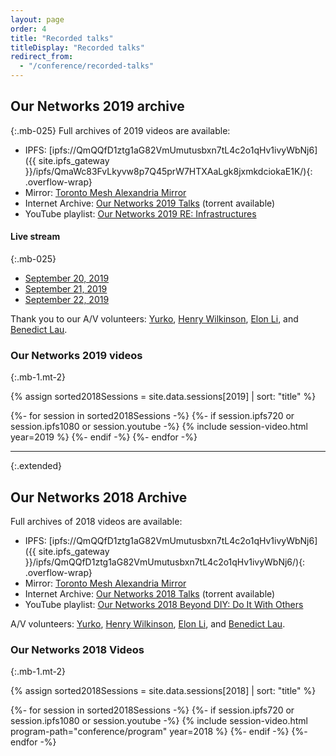 ```yaml
---
layout: page
order: 4
title: "Recorded talks"
titleDisplay: "Recorded talks"
redirect_from:
  - "/conference/recorded-talks"
---
```


## Our Networks 2019 archive
{:.mb-025}
Full archives of 2019 videos are available:

- IPFS: [ipfs://QmQQfD1ztg1aG82VmUmutusbxn7tL4c2o1qHv1ivyWbNj6]({{ site.ipfs_gateway }}/ipfs/QmaWc83FvLkyvw8p7Q45prW7HTXAaLgk8jxmkdciokaE1K/){: .overflow-wrap}
- Mirror: [Toronto Mesh Alexandria Mirror](https://alexandria.tomesh.net/ournetworks/2019)
- Internet Archive: [Our Networks 2019 Talks](https://archive.org/details/ournetworks2019) (torrent available)
- YouTube playlist: [Our Networks 2019 RE: Infrastructures](https://www.youtube.com/playlist?list=PLx7_J32Ys60cAmBbdDtx1-THpDU4XbtdV)

#### Live stream
{:.mb-025}
- [September 20, 2019](https://2019.ournetworks.ca/livestream/?m3u8=live-2019-09-20.m3u8)
- [September 21, 2019](https://2019.ournetworks.ca/livestream/?m3u8=live-2019-09-21.m3u8)
- [September 22, 2019](https://2019.ournetworks.ca/livestream/?m3u8=live-2019-09-22.m3u8)

Thank you to our A/V volunteers: [Yurko](https://github.com/YurkoWasHere), [Henry Wilkinson](https://github.com/Shrinks99), [Elon Li](https://github.com/ASoTNetworks), and [Benedict Lau](https://github.com/benhylau).

### Our Networks 2019 videos
{:.mb-1.mt-2}

{% assign sorted2018Sessions = site.data.sessions[2019] | sort: "title" %}

<div class="flex flex-wrap flex-justify-space-between">
{%- for session in sorted2018Sessions -%}
  {%- if session.ipfs720 or session.ipfs1080 or session.youtube -%}
    {% include session-video.html year=2019 %}
  {%- endif -%}
{%- endfor -%}
</div>

---
{:.extended}

## Our Networks 2018 Archive

Full archives of 2018 videos are available:

- IPFS: [ipfs://QmQQfD1ztg1aG82VmUmutusbxn7tL4c2o1qHv1ivyWbNj6]({{ site.ipfs_gateway }}/ipfs/QmQQfD1ztg1aG82VmUmutusbxn7tL4c2o1qHv1ivyWbNj6/){: .overflow-wrap}
- Mirror: [Toronto Mesh Alexandria Mirror](https://alexandria.tomesh.net/ournetworks/2018)
- Internet Archive: [Our Networks 2018 Talks](https://archive.org/details/ournetworks2018) (torrent available)
- YouTube playlist: [Our Networks 2018 Beyond DIY: Do It With Others](https://www.youtube.com/playlist?list=PLx7_J32Ys60ey2bgSn2soAoBy0v9bBUbT)


A/V volunteers: [Yurko](https://github.com/YurkoWasHere), [Henry Wilkinson](https://github.com/Shrinks99), [Elon Li](https://github.com/ASoTNetworks), and [Benedict Lau](https://github.com/benhylau).

### Our Networks 2018 Videos
{:.mb-1.mt-2}

{% assign sorted2018Sessions = site.data.sessions[2018] | sort: "title" %}

<div class="flex flex-wrap flex-justify-space-between">
{%- for session in sorted2018Sessions -%}
  {%- if session.ipfs720 or session.ipfs1080 or session.youtube -%}
    {% include session-video.html program-path="conference/program" year=2018 %}
  {%- endif -%}
{%- endfor -%}
</div>
